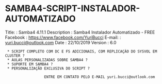 # SAMBA4-SCRIPT-INSTALADOR-AUTOMATIZADO

Title:                 : Samba4 4.11.1
Description            : Samba4 Instalador Automatizado - FREE
Facebook               : https://www.facebook.com/YuriBucci
E-mail:                : yuri.bucci@outlook.com
Date                   : 22/10/2019
Version                : 6.0
                                                                                       
     * SCRIPT COMPLETO COM DC E FS ADICIONAIS, COM REPLICAÇÃO DO SYSVOL EM CLUSTER ?   
     * AULAS PERSONALIZADAS SOBRE SAMBA4 ?                                             
     * SUPORTE EM SAMBA4 ?                                                             
     * PERSONALIZAÇÃO EXCLUSIVA DO SCRIPT ?                                            
                                                                                       
                      ENTRE EM CONTATO PELO E-MAIL yuri.bucci@outlook.com                    
                                                                                       
